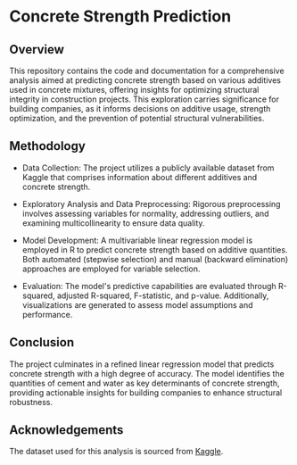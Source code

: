 # Concrete Strength Prediction

## Overview

This repository contains the code and documentation for a comprehensive analysis aimed at predicting concrete strength based on various additives used in concrete mixtures, offering insights for optimizing structural integrity in construction projects. This exploration carries significance for building companies, as it informs decisions on additive usage, strength optimization, and the prevention of potential structural vulnerabilities.

## Methodology

- Data Collection: The project utilizes a publicly available dataset from Kaggle that comprises information about different additives and concrete strength. 

- Exploratory Analysis and Data Preprocessing: Rigorous preprocessing involves assessing variables for normality, addressing outliers, and examining multicollinearity to ensure data quality.

- Model Development: A multivariable linear regression model is employed in R to predict concrete strength based on additive quantities. Both automated (stepwise selection) and manual (backward elimination) approaches are employed for variable selection.

- Evaluation: The model's predictive capabilities are evaluated through R-squared, adjusted R-squared, F-statistic, and p-value. Additionally, visualizations are generated to assess model assumptions and performance.

## Conclusion

The project culminates in a refined linear regression model that predicts concrete strength with a high degree of accuracy. The model identifies the quantities of cement and water as key determinants of concrete strength, providing actionable insights for building companies to enhance structural robustness.

## Acknowledgements

The dataset used for this analysis is sourced from [Kaggle](https://www.kaggle.com/datasets/manasichhibber/concrete).
